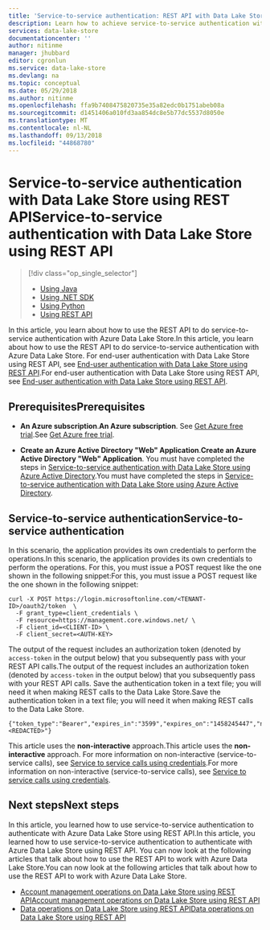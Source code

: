 ```yaml
---
title: 'Service-to-service authentication: REST API with Data Lake Store using Azure Active Directory | Microsoft Docs'
description: Learn how to achieve service-to-service authentication with Data Lake Store using Azure Active Directory using REST API
services: data-lake-store
documentationcenter: ''
author: nitinme
manager: jhubbard
editor: cgronlun
ms.service: data-lake-store
ms.devlang: na
ms.topic: conceptual
ms.date: 05/29/2018
ms.author: nitinme
ms.openlocfilehash: ffa9b7408475820735e35a82edc0b1751abeb08a
ms.sourcegitcommit: d1451406a010fd3aa854dc8e5b77dc5537d8050e
ms.translationtype: MT
ms.contentlocale: nl-NL
ms.lasthandoff: 09/13/2018
ms.locfileid: "44868780"
---
```

# <a name="service-to-service-authentication-with-data-lake-store-using-rest-api"></a><span data-ttu-id="21304-103">Service-to-service authentication with Data Lake Store using REST API</span><span class="sxs-lookup"><span data-stu-id="21304-103">Service-to-service authentication with Data Lake Store using REST API</span></span>
> [!div class="op_single_selector"]
> * [Using Java](data-lake-store-service-to-service-authenticate-java.md)
> * [Using .NET SDK](data-lake-store-service-to-service-authenticate-net-sdk.md)
> * [Using Python](data-lake-store-service-to-service-authenticate-python.md)
> * [Using REST API](data-lake-store-service-to-service-authenticate-rest-api.md)
> 
> 

<span data-ttu-id="21304-108">In this article, you learn about how to use the REST API to do service-to-service authentication with Azure Data Lake Store.</span><span class="sxs-lookup"><span data-stu-id="21304-108">In this article, you learn about how to use the REST API to do service-to-service authentication with Azure Data Lake Store.</span></span> <span data-ttu-id="21304-109">For end-user authentication with Data Lake Store using REST API, see [End-user authentication with Data Lake Store using REST API](data-lake-store-end-user-authenticate-rest-api.md).</span><span class="sxs-lookup"><span data-stu-id="21304-109">For end-user authentication with Data Lake Store using REST API, see [End-user authentication with Data Lake Store using REST API](data-lake-store-end-user-authenticate-rest-api.md).</span></span>

## <a name="prerequisites"></a><span data-ttu-id="21304-110">Prerequisites</span><span class="sxs-lookup"><span data-stu-id="21304-110">Prerequisites</span></span>
* <span data-ttu-id="21304-111">**An Azure subscription**.</span><span class="sxs-lookup"><span data-stu-id="21304-111">**An Azure subscription**.</span></span> <span data-ttu-id="21304-112">See [Get Azure free trial](https://azure.microsoft.com/pricing/free-trial/).</span><span class="sxs-lookup"><span data-stu-id="21304-112">See [Get Azure free trial](https://azure.microsoft.com/pricing/free-trial/).</span></span>

* <span data-ttu-id="21304-113">**Create an Azure Active Directory "Web" Application**.</span><span class="sxs-lookup"><span data-stu-id="21304-113">**Create an Azure Active Directory "Web" Application**.</span></span> <span data-ttu-id="21304-114">You must have completed the steps in [Service-to-service authentication with Data Lake Store using Azure Active Directory](data-lake-store-service-to-service-authenticate-using-active-directory.md).</span><span class="sxs-lookup"><span data-stu-id="21304-114">You must have completed the steps in [Service-to-service authentication with Data Lake Store using Azure Active Directory](data-lake-store-service-to-service-authenticate-using-active-directory.md).</span></span>

## <a name="service-to-service-authentication"></a><span data-ttu-id="21304-115">Service-to-service authentication</span><span class="sxs-lookup"><span data-stu-id="21304-115">Service-to-service authentication</span></span>
<span data-ttu-id="21304-116">In this scenario, the application provides its own credentials to perform the operations.</span><span class="sxs-lookup"><span data-stu-id="21304-116">In this scenario, the application provides its own credentials to perform the operations.</span></span> <span data-ttu-id="21304-117">For this, you must issue a POST request like the one shown in the following snippet:</span><span class="sxs-lookup"><span data-stu-id="21304-117">For this, you must issue a POST request like the one shown in the following snippet:</span></span> 

    curl -X POST https://login.microsoftonline.com/<TENANT-ID>/oauth2/token  \
      -F grant_type=client_credentials \
      -F resource=https://management.core.windows.net/ \
      -F client_id=<CLIENT-ID> \
      -F client_secret=<AUTH-KEY>

<span data-ttu-id="21304-118">The output of the request includes an authorization token (denoted by `access-token` in the output below) that you subsequently pass with your REST API calls.</span><span class="sxs-lookup"><span data-stu-id="21304-118">The output of the request includes an authorization token (denoted by `access-token` in the output below) that you subsequently pass with your REST API calls.</span></span> <span data-ttu-id="21304-119">Save the authentication token in a text file; you will need it when making REST calls to the Data Lake Store.</span><span class="sxs-lookup"><span data-stu-id="21304-119">Save the authentication token in a text file; you will need it when making REST calls to the Data Lake Store.</span></span>

    {"token_type":"Bearer","expires_in":"3599","expires_on":"1458245447","not_before":"1458241547","resource":"https://management.core.windows.net/","access_token":"<REDACTED>"}

<span data-ttu-id="21304-120">This article uses the **non-interactive** approach.</span><span class="sxs-lookup"><span data-stu-id="21304-120">This article uses the **non-interactive** approach.</span></span> <span data-ttu-id="21304-121">For more information on non-interactive (service-to-service calls), see [Service to service calls using credentials](https://msdn.microsoft.com/library/azure/dn645543.aspx).</span><span class="sxs-lookup"><span data-stu-id="21304-121">For more information on non-interactive (service-to-service calls), see [Service to service calls using credentials](https://msdn.microsoft.com/library/azure/dn645543.aspx).</span></span> 

## <a name="next-steps"></a><span data-ttu-id="21304-122">Next steps</span><span class="sxs-lookup"><span data-stu-id="21304-122">Next steps</span></span>
<span data-ttu-id="21304-123">In this article, you learned how to use service-to-service authentication to authenticate with Azure Data Lake Store using REST API.</span><span class="sxs-lookup"><span data-stu-id="21304-123">In this article, you learned how to use service-to-service authentication to authenticate with Azure Data Lake Store using REST API.</span></span> <span data-ttu-id="21304-124">You can now look at the following articles that talk about how to use the REST API to work with Azure Data Lake Store.</span><span class="sxs-lookup"><span data-stu-id="21304-124">You can now look at the following articles that talk about how to use the REST API to work with Azure Data Lake Store.</span></span>

* [<span data-ttu-id="21304-125">Account management operations on Data Lake Store using REST API</span><span class="sxs-lookup"><span data-stu-id="21304-125">Account management operations on Data Lake Store using REST API</span></span>](data-lake-store-get-started-rest-api.md)
* [<span data-ttu-id="21304-126">Data operations on Data Lake Store using REST API</span><span class="sxs-lookup"><span data-stu-id="21304-126">Data operations on Data Lake Store using REST API</span></span>](data-lake-store-data-operations-rest-api.md)

